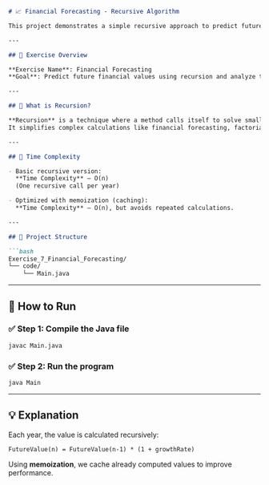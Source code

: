 
````markdown
# 📈 Financial Forecasting - Recursive Algorithm

This project demonstrates a simple recursive approach to predict future financial values based on past data and annual growth rate.

---

## 📘 Exercise Overview

**Exercise Name**: Financial Forecasting  
**Goal**: Predict future financial values using recursion and analyze the algorithm’s performance.

---

## 🔁 What is Recursion?

**Recursion** is a technique where a method calls itself to solve smaller instances of the same problem.  
It simplifies complex calculations like financial forecasting, factorials, Fibonacci numbers, etc.

---

## 📐 Time Complexity

- Basic recursive version:  
  **Time Complexity** – O(n)  
  (One recursive call per year)

- Optimized with memoization (caching):  
  **Time Complexity** – O(n), but avoids repeated calculations.

---

## 🧱 Project Structure

```bash
Exercise_7_Financial_Forecasting/
└── code/
    └── Main.java     
````

---

## 🚀 How to Run


### ✅ Step 1: Compile the Java file

```bash
javac Main.java
```

### ✅ Step 2: Run the program

```bash
java Main
```

---


## 💡 Explanation

Each year, the value is calculated recursively:

```
FutureValue(n) = FutureValue(n-1) * (1 + growthRate)
```

Using **memoization**, we cache already computed values to improve performance.

